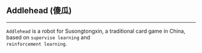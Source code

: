 
## Addlehead (傻瓜)
***

`Addlehead` is a robot for Susongtongxin, a traditional card game in China, based on `supervise learning` and \
`reinforcement learning`. 



